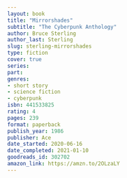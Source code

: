 ```yaml
---
layout: book
title: "Mirrorshades"
subtitle: "The Cyberpunk Anthology"
author: Bruce Sterling
author_last: Sterling
slug: sterling-mirrorshades
type: fiction
cover: true
series: 
part: 
genres:
- short story
- science fiction
- cyberpunk
isbn: 441533825
rating: 4
pages: 239
format: paperback
publish_year: 1986
publisher: Ace
date_started: 2020-06-16
date_completed: 2021-01-10
goodreads_id: 302702
amazon_link: https://amzn.to/2OLzaLY
---
```

